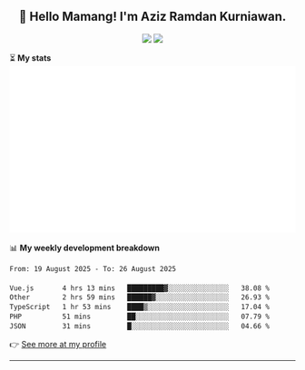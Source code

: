 <h2 align="center">👋 Hello Mamang! I'm Aziz Ramdan Kurniawan.</h2>  
<p align="center">
  <img src="https://komarev.com/ghpvc/?username=azizramdan">
  <img src="https://wakatime.com/badge/user/90056fa0-4c31-4eca-954e-2a3ac05896f9.svg">
</p>
    
⏳ **My stats**  
![](https://raw.githubusercontent.com/azizramdan/github-stats/master/generated/overview.svg#gh-dark-mode-only)

📊 **My weekly development breakdown**
<!--START_SECTION:waka-->

```txt
From: 19 August 2025 - To: 26 August 2025

Vue.js       4 hrs 13 mins   █████████▓░░░░░░░░░░░░░░░   38.08 %
Other        2 hrs 59 mins   ██████▓░░░░░░░░░░░░░░░░░░   26.93 %
TypeScript   1 hr 53 mins    ████▒░░░░░░░░░░░░░░░░░░░░   17.04 %
PHP          51 mins         ██░░░░░░░░░░░░░░░░░░░░░░░   07.79 %
JSON         31 mins         █░░░░░░░░░░░░░░░░░░░░░░░░   04.66 %
```

<!--END_SECTION:waka-->
👉 [See more at my profile](https://wakatime.com/@azizramdan)
***
